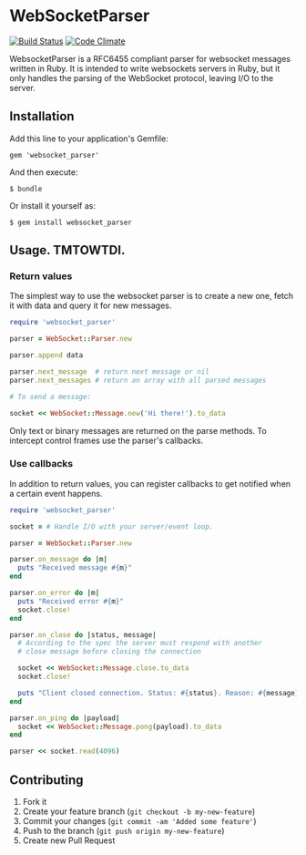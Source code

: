# WebSocketParser
[![Build Status](https://secure.travis-ci.org/afcapel/websocket_parser.png)](http://travis-ci.org/afcapel/websocket_parser)
[![Code Climate](https://codeclimate.com/github/afcapel/websocket_parser.png)](https://codeclimate.com/github/afcapel/websocket_parser)

WebsocketParser is a RFC6455 compliant parser for websocket messages written in Ruby. It
is intended to write websockets servers in Ruby, but it only handles the parsing of the
WebSocket protocol, leaving I/O to the server.

## Installation

Add this line to your application's Gemfile:

    gem 'websocket_parser'

And then execute:

    $ bundle

Or install it yourself as:

    $ gem install websocket_parser

## Usage. TMTOWTDI.

### Return values

The simplest way to use the websocket parser is to create a new one, fetch
it with data and query it for new messages.

```ruby
require 'websocket_parser'

parser = WebSocket::Parser.new

parser.append data

parser.next_message  # return next message or nil
parser.next_messages # return an array with all parsed messages

# To send a message:

socket << WebSocket::Message.new('Hi there!').to_data

```

Only text or binary messages are returned on the parse methods. To intercept
control frames use the parser's callbacks.

### Use callbacks

In addition to return values, you can register callbacks to get notified when a certain event
happens.

```ruby
require 'websocket_parser'

socket = # Handle I/O with your server/event loop.

parser = WebSocket::Parser.new

parser.on_message do |m|
  puts "Received message #{m}"
end

parser.on_error do |m|
  puts "Received error #{m}"
  socket.close!
end

parser.on_close do |status, message|
  # According to the spec the server must respond with another
  # close message before closing the connection

  socket << WebSocket::Message.close.to_data
  socket.close!

  puts "Client closed connection. Status: #{status}. Reason: #{message}"
end

parser.on_ping do |payload|
  socket << WebSocket::Message.pong(payload).to_data
end

parser << socket.read(4096)

```

## Contributing

1. Fork it
2. Create your feature branch (`git checkout -b my-new-feature`)
3. Commit your changes (`git commit -am 'Added some feature'`)
4. Push to the branch (`git push origin my-new-feature`)
5. Create new Pull Request
